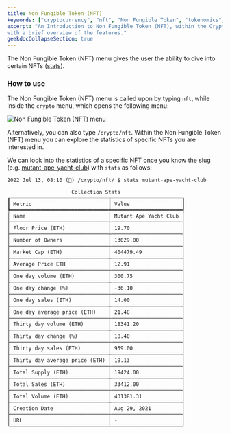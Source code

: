 ```yaml
---
title: Non Fungible Token (NFT)
keywords: ["cryptocurrency", "nft", "Non Fungible Token", "tokenomics", "digital asset", "art"]
excerpt: "An Introduction to Non Fungible Token (NFT), within the Cryptocurrency Menu,
with a brief overview of the features."
geekdocCollapseSection: true
---
```


The Non Fungible Token (NFT) menu gives the user the ability to dive into certain NFTs (<a href="/terminal/reference/crypto/nft/stats/" target="_blank" rel="noreferrer noopener">stats</a>).

### How to use

The Non Fungible Token (NFT) menu is called upon by typing `nft`, while inside the `crypto` menu, which opens the following menu:

![Non Fungible Token (NFT) menu](https://user-images.githubusercontent.com/46355364/178734682-24b58a33-ae3d-4ef9-9f07-44fe713f6f16.png)

Alternatively, you can also type `/crypto/nft`. Within the Non Fungible Token (NFT) menu you can explore the statistics of specific NFTs you are interested in.

We can look into the statistics of a specific NFT once you know the slug (e.g. <a href="https://opensea.io/collection/mutant-ape-yacht-club" target="_blank" rel="noreferrer noopener">mutant-ape-yacht-club</a>) with `stats` as follows:

```
2022 Jul 13, 08:10 (🦋) /crypto/nft/ $ stats mutant-ape-yacht-club

                     Collection Stats
┏━━━━━━━━━━━━━━━━━━━━━━━━━━━━━━━━┳━━━━━━━━━━━━━━━━━━━━━━━┓
┃ Metric                         ┃ Value                 ┃
┡━━━━━━━━━━━━━━━━━━━━━━━━━━━━━━━━╇━━━━━━━━━━━━━━━━━━━━━━━┩
│ Name                           │ Mutant Ape Yacht Club │
├────────────────────────────────┼───────────────────────┤
│ Floor Price (ETH)              │ 19.70                 │
├────────────────────────────────┼───────────────────────┤
│ Number of Owners               │ 13029.00              │
├────────────────────────────────┼───────────────────────┤
│ Market Cap (ETH)               │ 404479.49             │
├────────────────────────────────┼───────────────────────┤
│ Average Price ETH              │ 12.91                 │
├────────────────────────────────┼───────────────────────┤
│ One day volume (ETH)           │ 300.75                │
├────────────────────────────────┼───────────────────────┤
│ One day change (%)             │ -36.10                │
├────────────────────────────────┼───────────────────────┤
│ One day sales (ETH)            │ 14.00                 │
├────────────────────────────────┼───────────────────────┤
│ One day average price (ETH)    │ 21.48                 │
├────────────────────────────────┼───────────────────────┤
│ Thirty day volume (ETH)        │ 18341.20              │
├────────────────────────────────┼───────────────────────┤
│ Thirty day change (%)          │ 18.40                 │
├────────────────────────────────┼───────────────────────┤
│ Thirty day sales (ETH)         │ 959.00                │
├────────────────────────────────┼───────────────────────┤
│ Thirty day average price (ETH) │ 19.13                 │
├────────────────────────────────┼───────────────────────┤
│ Total Supply (ETH)             │ 19424.00              │
├────────────────────────────────┼───────────────────────┤
│ Total Sales (ETH)              │ 33412.00              │
├────────────────────────────────┼───────────────────────┤
│ Total Volume (ETH)             │ 431381.31             │
├────────────────────────────────┼───────────────────────┤
│ Creation Date                  │ Aug 29, 2021          │
├────────────────────────────────┼───────────────────────┤
│ URL                            │ -                     │
└────────────────────────────────┴───────────────────────┘
```
